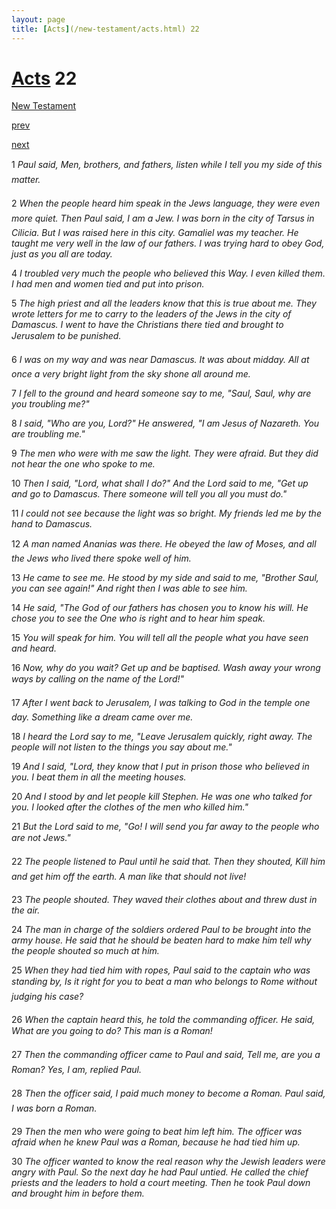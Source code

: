 ```yaml
---
layout: page
title: [Acts](/new-testament/acts.html) 22
---
```


# [Acts](/new-testament/acts.html) 22

[New Testament](/new-testament.html)


[prev](/new-testament/acts/acts-21.html)


[next](/new-testament/acts/acts-23.html)

1 _Paul said, Men, brothers, and fathers, listen while I tell you my side of this matter._

2 _When the people heard him speak in the Jews language, they were even more quiet.  Then Paul said, I am a Jew. I was born in the city of Tarsus in Cilicia. But I was raised here in this city. Gamaliel was my teacher. He taught me very well in the law of our fathers. I was trying hard to obey God, just as you all are today._

4 _I troubled very much the people who believed this Way. I even killed them. I had men and women tied and put into prison._

5 _The high priest and all the leaders know that this is true about me. They wrote letters for me to carry to the leaders of the Jews in the city of Damascus. I went to have the Christians there tied and brought to Jerusalem to be punished._

6 _I was on my way and was near Damascus. It was about midday. All at once a very bright light from the sky shone all around me._

7 _I fell to the ground and heard someone say to me, "Saul, Saul, why are you troubling me?"_

8 _I said, "Who are you, Lord?" He answered, "I am Jesus of Nazareth. You are troubling me."_

9 _The men who were with me saw the light. They were afraid. But they did not hear the one who spoke to me._

10 _Then I said, "Lord, what shall I do?" And the Lord said to me, "Get up and go to Damascus. There someone will tell you all you must do."_

11 _I could not see because the light was so bright. My friends led me by the hand to Damascus._

12 _A man named Ananias was there. He obeyed the law of Moses, and all the Jews who lived there spoke well of him._

13 _He came to see me. He stood by my side and said to me, "Brother Saul, you can see again!" And right then I was able to see him._

14 _He said, "The God of our fathers has chosen you to know his will. He chose you to see the One who is right and to hear him speak._

15 _You will speak for him. You will tell all the people what you have seen and heard._

16 _Now, why do you wait? Get up and be baptised. Wash away your wrong ways by calling on the name of the Lord!" _

17 _After I went back to Jerusalem, I was talking to God in the temple one day. Something like a dream came over me._

18 _I heard the Lord say to me, "Leave Jerusalem quickly, right away. The people will not listen to the things you say about me."_

19 _And I said, "Lord, they know that I put in prison those who believed in you. I beat them in all the meeting houses._

20 _And I stood by and let people kill Stephen. He was one who talked for you. I looked after the clothes of the men who killed him."_

21 _But the Lord said to me, "Go! I will send you far away to the people who are not Jews." _

22 _The people listened to Paul until he said that. Then they shouted, Kill him and get him off the earth. A man like that should not live!_

23 _The people shouted. They waved their clothes about and threw dust in the air._

24 _The man in charge of the soldiers ordered Paul to be brought into the army house. He said that he should be beaten hard to make him tell why the people shouted so much at him._

25 _When they had tied him with ropes, Paul said to the captain who was standing by, Is it right for you to beat a man who belongs to Rome without judging his case?_

26 _When the captain heard this, he told the commanding officer. He said, What are you going to do? This man is a Roman!_

27 _Then the commanding officer came to Paul and said, Tell me, are you a Roman? Yes, I am, replied Paul._

28 _Then the officer said, I paid much money to become a Roman. Paul said, I was born a Roman._

29 _Then the men who were going to beat him left him. The officer was afraid when he knew Paul was a Roman, because he had tied him up._

30 _The officer wanted to know the real reason why the Jewish leaders were angry with Paul. So the next day he had Paul untied. He called the chief priests and the leaders to hold a court meeting. Then he took Paul down and brought him in before them._

